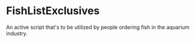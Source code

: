 # FishListExclusives
An active script that's to be utilized by people ordering fish in the aquarium industry.
